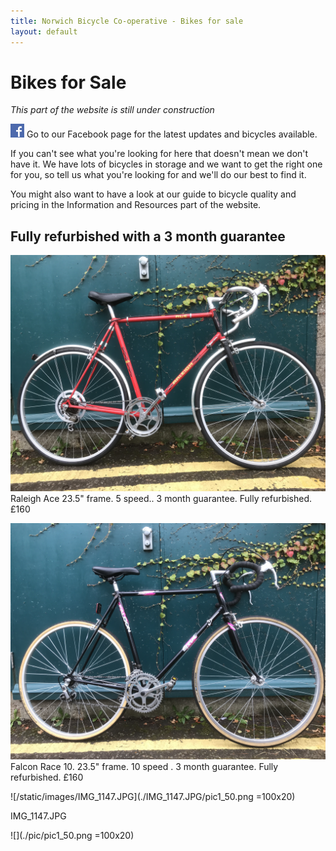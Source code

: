 ```yaml
---
title: Norwich Bicycle Co-operative - Bikes for sale
layout: default
---
```


Bikes for Sale
==============

*This part of the website is still under construction*

[![Go to our Facebook page](/static/images/fb_logo.png)](https://www.facebook.com/drbikeatuea/photos/a.10159358552855370.1073741830.312671550369/10159358553260370/?type=3&theater) Go to our Facebook page for the latest updates and bicycles available.

If you can't see what you're looking for here that doesn't mean we don't have it. We have lots of bicycles in storage and we want to get the right one for you, so tell us what you're looking for and we'll do our best to find it.

You might also want to have a look at our guide to bicycle quality and pricing in the Information and Resources part of the website.

Fully refurbished with a 3 month guarantee
------------------------------------------

[![/static/images/IMG_1147.JPG](/static/images/IMG_1147.JPG)](https://www.facebook.com/drbikeatuea/photos/a.10159358552855370.1073741830.312671550369/10159358553260370/?type=3&theater)
Raleigh Ace 23.5" frame. 5 speed.. 3 month guarantee. Fully refurbished. £160

[![/static/images/IMG_1148.JPG](/static/images/IMG_1148.JPG)](https://www.facebook.com/drbikeatuea/photos/a.10159358552855370.1073741830.312671550369/10159358553260370/?type=3&theater)
Falcon Race 10. 23.5" frame. 10 speed . 3 month guarantee. Fully refurbished. £160


![/static/images/IMG_1147.JPG](./IMG_1147.JPG/pic1_50.png =100x20)

IMG_1147.JPG

![](./pic/pic1_50.png =100x20)
